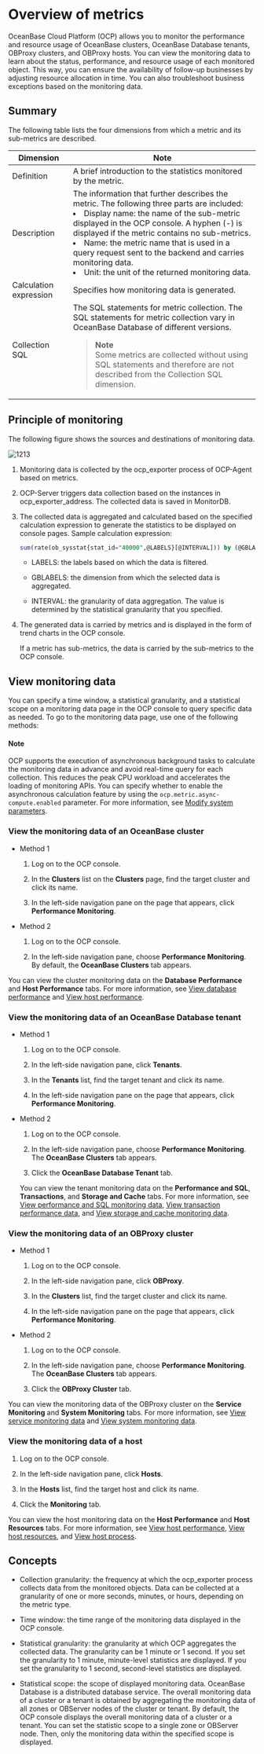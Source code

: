 # Overview of metrics

OceanBase Cloud Platform (OCP) allows you to monitor the performance and resource usage of OceanBase clusters, OceanBase Database tenants, OBProxy clusters, and OBProxy hosts. You can view the monitoring data to learn about the status, performance, and resource usage of each monitored object. This way, you can ensure the availability of follow-up businesses by adjusting resource allocation in time. You can also troubleshoot business exceptions based on the monitoring data.

## Summary

The following table lists the four dimensions from which a metric and its sub-metrics are described.

| Dimension | Note |
|--------|--------|
| Definition | A brief introduction to the statistics monitored by the metric.  |
| Description | The information that further describes the metric. The following three parts are included:  <li> Display name: the name of the sub-metric displayed in the OCP console. A hyphen (-) is displayed if the metric contains no sub-metrics.    </li><li> Name: the metric name that is used in a query request sent to the backend and carries monitoring data.    </li><li> Unit: the unit of the returned monitoring data.  </li> |
| Calculation expression | Specifies how monitoring data is generated.  |
| Collection SQL | The SQL statements for metric collection. The SQL statements for metric collection vary in OceanBase Database of different versions. <blockquote>**Note**</br>Some metrics are collected without using SQL statements and therefore are not described from the Collection SQL dimension. </blockquote> |

## Principle of monitoring

The following figure shows the sources and destinations of monitoring data.

![1213](https://help-static-aliyun-doc.aliyuncs.com/assets/img/en-US/1045805461/p403696.png)

1. Monitoring data is collected by the ocp_exporter process of OCP-Agent based on metrics.

2. OCP-Server triggers data collection based on the instances in ocp_exporter_address. The collected data is saved in MonitorDB.

3. The collected data is aggregated and calculated based on the specified calculation expression to generate the statistics to be displayed on console pages. Sample calculation expression:

   ```sql
   sum(rate(ob_sysstat{stat_id="40000",@LABELS}[@INTERVAL])) by (@GBLABELS) + sum(rate(ob_sysstat{stat_id="40002",@LABELS}[@INTERVAL])) by (@GBLABELS) + sum(rate(ob_sysstat{stat_id="40004",@LABELS}[@INTERVAL])) by (@GBLABELS) + sum(rate(ob_sysstat{stat_id="40006",@LABELS}[@INTERVAL])) by (@GBLABELS) + sum(rate(ob_sysstat{stat_id="40008",@LABELS}[@INTERVAL])) by (@GBLABELS) + sum(rate(ob_sysstat{stat_id="40018",@LABELS}[@INTERVAL])) by (@GBLABELS)
   ```

   * LABELS: the labels based on which the data is filtered.

   * GBLABELS: the dimension from which the selected data is aggregated.

   * INTERVAL: the granularity of data aggregation. The value is determined by the statistical granularity that you specified.

4. The generated data is carried by metrics and is displayed in the form of trend charts in the OCP console.

   If a metric has sub-metrics, the data is carried by the sub-metrics to the OCP console.

## View monitoring data

You can specify a time window, a statistical granularity, and a statistical scope on a monitoring data page in the OCP console to query specific data as needed. To go to the monitoring data page, use one of the following methods:

<main id="notice" type='explain'>
<h4>Note</h4>
<p>OCP supports the execution of asynchronous background tasks to calculate the monitoring data in advance and avoid real-time query for each collection. This reduces the peak CPU workload and accelerates the loading of monitoring APIs. You can specify whether to enable the asynchronous calculation feature by using the <code>ocp.metric.async-compute.enabled</code> parameter. For more information, see <a href="../../1600.system-management-features/500.manage-system-parameter/200.modify-system-parameters.md">Modify system parameters</a>. </p>

</main>

### View the monitoring data of an OceanBase cluster

* Method 1

   1. Log on to the OCP console.

   2. In the **Clusters** list on the **Clusters** page, find the target cluster and click its name.

   3. In the left-side navigation pane on the page that appears, click **Performance Monitoring**.

* Method 2

   1. Log on to the OCP console.

   2. In the left-side navigation pane, choose **Performance Monitoring**. By default, the **OceanBase Clusters** tab appears.

You can view the cluster monitoring data on the **Database Performance** and **Host Performance** tabs. For more information, see [View database performance](../../880.manage-performance-monitoring/100.performance-monitoring-overview/200.view-clusters-performance.md) and [View host performance](../../880.manage-performance-monitoring/100.performance-monitoring-overview/300.view-host-performance.md).

### View the monitoring data of an OceanBase Database tenant

* Method 1

   1. Log on to the OCP console.

   2. In the left-side navigation pane, click **Tenants**.

   3. In the **Tenants** list, find the target tenant and click its name.

   4. In the left-side navigation pane on the page that appears, click **Performance Monitoring**.

* Method 2

   1. Log on to the OCP console.

   2. In the left-side navigation pane, choose **Performance Monitoring**. The **OceanBase Clusters** tab appears.

   3. Click the **OceanBase Database Tenant** tab.

   You can view the tenant monitoring data on the **Performance and SQL**, **Transactions**, and **Storage and Cache** tabs. For more information, see [View performance and SQL monitoring data](../../880.manage-performance-monitoring/100.performance-monitoring-overview/400.view-tenant-performance-and-sql.md), [View transaction performance data](../../880.manage-performance-monitoring/100.performance-monitoring-overview/500.view-transaction-performance.md), and [View storage and cache monitoring data](../../880.manage-performance-monitoring/100.performance-monitoring-overview/600.view-storage-and-cache-performance.md).

### View the monitoring data of an OBProxy cluster

* Method 1

   1. Log on to the OCP console.

   2. In the left-side navigation pane, click **OBProxy**.

   3. In the **Clusters** list, find the target cluster and click its name.

   4. In the left-side navigation pane on the page that appears, click **Performance Monitoring**.

* Method 2

   1. Log on to the OCP console.

   2. In the left-side navigation pane, choose **Performance Monitoring**. The **OceanBase Clusters** tab appears.

   3. Click the **OBProxy Cluster** tab.

You can view the monitoring data of the OBProxy cluster on the **Service Monitoring** and **System Monitoring** tabs. For more information, see [View service monitoring data](../../880.manage-performance-monitoring/100.performance-monitoring-overview/800.view-service-monitoring.md) and [View system monitoring data](../../880.manage-performance-monitoring/100.performance-monitoring-overview/900.view-system-monitoring.md).

### View the monitoring data of a host

1. Log on to the OCP console.

2. In the left-side navigation pane, click **Hosts**.

3. In the **Hosts** list, find the target host and click its name.

4. Click the **Monitoring** tab.

You can view the host monitoring data on the **Host Performance** and **Host Resources** tabs. For more information, see [View host performance](../../880.manage-performance-monitoring/100.performance-monitoring-overview/300.view-host-performance.md), [View host resources](../../880.manage-performance-monitoring/100.performance-monitoring-overview/700.view-host-resources.md), and [View host process](../../880.manage-performance-monitoring/100.performance-monitoring-overview/750.view-host-process.md).

## Concepts

* Collection granularity: the frequency at which the ocp_exporter process collects data from the monitored objects. Data can be collected at a granularity of one or more seconds, minutes, or hours, depending on the metric type.

* Time window: the time range of the monitoring data displayed in the OCP console.

* Statistical granularity: the granularity at which OCP aggregates the collected data. The granularity can be 1 minute or 1 second. If you set the granularity to 1 minute, minute-level statistics are displayed. If you set the granularity to 1 second, second-level statistics are displayed.

* Statistical scope: the scope of displayed monitoring data. OceanBase Database is a distributed database service. The overall monitoring data of a cluster or a tenant is obtained by aggregating the monitoring data of all zones or OBServer nodes of the cluster or tenant. By default, the OCP console displays the overall monitoring data of a cluster or a tenant. You can set the statistic scope to a single zone or OBServer node. Then, only the monitoring data within the specified scope is displayed.

